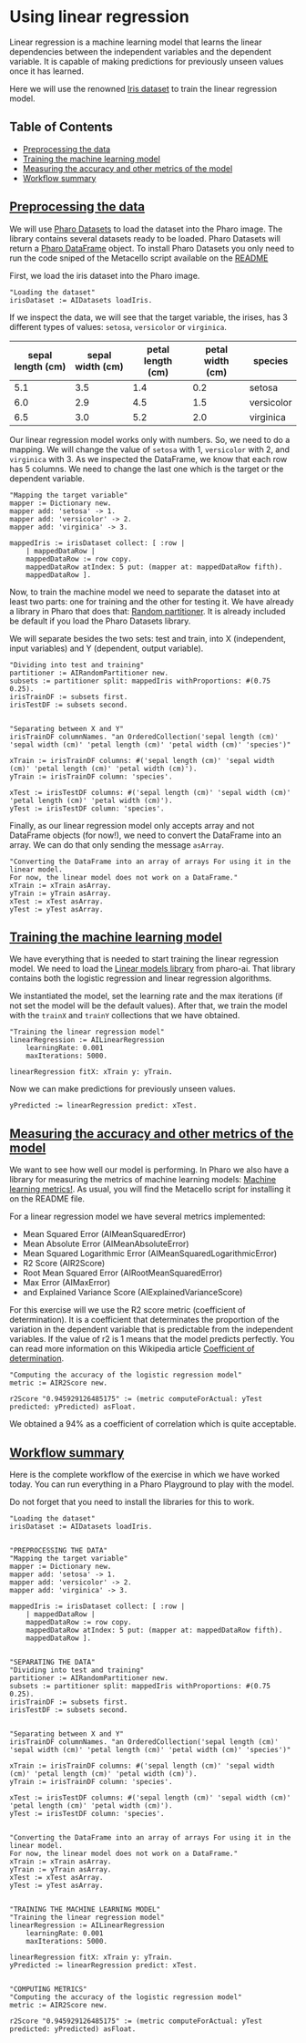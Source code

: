 # Using linear regression

Linear regression is a machine learning model that learns the linear dependencies between the independent variables and the dependent variable. It is capable of making predictions for previously unseen values once it has learned.

Here we will use the renowned [Iris dataset](https://scikit-learn.org/stable/auto_examples/datasets/plot_iris_dataset.html) to train the linear regression model.

## Table of Contents  

- [Preprocessing the data](#Preprocessing-the-data)
- [Training the machine learning model](#Training-the-machine-learning-model)
- [Measuring the accuracy and other metrics of the model](#Measuring-the-accuracy-and-other-metrics-of-the-model)
- [Workflow summary](#Workflow-summary)

## [Preprocessing the data](#Preprocessing-the-data)

We will use [Pharo Datasets](https://github.com/pharo-ai/Datasets) to load the dataset into the Pharo image. The library contains several datasets ready to be loaded. Pharo Datasets will return a [Pharo DataFrame](https://github.com/PolyMathOrg/DataFrame) object. To install Pharo Datasets you only need to run the code sniped of the Metacello script available on the [README](https://github.com/pharo-ai/Datasets)

First, we load the iris dataset into the Pharo image.

```st
"Loading the dataset"
irisDataset := AIDatasets loadIris.
```

If we inspect the data, we will see that the target variable, the irises, has 3 different types of values: `setosa`, `versicolor` or `virginica`.

| sepal length (cm) | sepal width (cm) | petal length (cm) | petal width (cm) | species |
| ----------------- | ---------------- | ----------------- | ---------------- | ------- |
| 5.1               | 3.5              | 1.4               | 0.2              | setosa  |
| 6.0               | 2.9              | 4.5               | 1.5              | versicolor |
| 6.5               | 3.0              | 5.2               | 2.0              | virginica |

Our linear regression model works only with numbers. So, we need to do a mapping. We will change the value of `setosa` with 1, `versicolor` with 2, and `virginica` with 3. As we inspected the DataFrame, we know that each row has 5 columns. We need to change the last one which is the target or the dependent variable.

```st
"Mapping the target variable"
mapper := Dictionary new.
mapper add: 'setosa' -> 1.
mapper add: 'versicolor' -> 2.
mapper add: 'virginica' -> 3.

mappedIris := irisDataset collect: [ :row | 
	| mappedDataRow |
	mappedDataRow := row copy.
	mappedDataRow atIndex: 5 put: (mapper at: mappedDataRow fifth).
	mappedDataRow ].
```

Now, to train the machine model we need to separate the dataset into at least two parts: one for training and the other for testing it. We have already a library in Pharo that does that: [Random partitioner](https://github.com/pharo-ai/random-partitioner). It is already included be default if you load the Pharo Datasets library.

We will separate besides the two sets: test and train, into X (independent, input variables) and Y (dependent, output variable).

```st
"Dividing into test and training"
partitioner := AIRandomPartitioner new.
subsets := partitioner split: mappedIris withProportions: #(0.75 0.25).
irisTrainDF := subsets first.
irisTestDF := subsets second.


"Separating between X and Y"
irisTrainDF columnNames. "an OrderedCollection('sepal length (cm)' 'sepal width (cm)' 'petal length (cm)' 'petal width (cm)' 'species')"

xTrain := irisTrainDF columns: #('sepal length (cm)' 'sepal width (cm)' 'petal length (cm)' 'petal width (cm)').
yTrain := irisTrainDF column: 'species'.

xTest := irisTestDF columns: #('sepal length (cm)' 'sepal width (cm)' 'petal length (cm)' 'petal width (cm)').
yTest := irisTestDF column: 'species'.
```

Finally, as our linear regression model only accepts array and not DataFrame objects (for now!), we need to convert the DataFrame into an array. We can do that only sending the message `asArray`.

```st
"Converting the DataFrame into an array of arrays For using it in the linear model.
For now, the linear model does not work on a DataFrame."
xTrain := xTrain asArray.
yTrain := yTrain asArray.
xTest := xTest asArray.
yTest := yTest asArray.
```

## [Training the machine learning model](#Training-the-machine-learning-model)

We have everything that is needed to start training the linear regression model. We need to load the [Linear models library](https://github.com/pharo-ai/linear-models) from pharo-ai. That library contains both the logistic regression and linear regression algorithms.

We instantiated the model, set the learning rate and the max iterations (if not set the model will be the default values). After that, we train the model with the `trainX` and `trainY` collections that we have obtained.

```st
"Training the linear regression model"
linearRegression := AILinearRegression
	learningRate: 0.001
	maxIterations: 5000.
    
linearRegression fitX: xTrain y: yTrain.
```

Now we can make predictions for previously unseen values.

```st
yPredicted := linearRegression predict: xTest.
```

## [Measuring the accuracy and other metrics of the model](#Measuring-the-accuracy-and-other-metrics-of-the-model)

We want to see how well our model is performing. In Pharo we also have a library for measuring the metrics of machine learning models: [Machine learning metrics!](https://github.com/pharo-ai/metrics). As usual, you will find the Metacello script for installing it on the README file.

For a linear regression model we have several metrics implemented:
- Mean Squared Error (AIMeanSquaredError)
- Mean Absolute Error (AIMeanAbsoluteError)
- Mean Squared Logarithmic Error (AIMeanSquaredLogarithmicError)
- R2 Score (AIR2Score)
- Root Mean Squared Error (AIRootMeanSquaredError)
- Max Error (AIMaxError)
- and Explained Variance Score (AIExplainedVarianceScore)

For this exercise will we use the R2 score metric (coefficient of determination). It is a coefficient that determinates the proportion of the variation in the dependent variable that is predictable from the independent variables. If the value of r2 is 1 means that the model predicts perfectly. You can read more information on this Wikipedia article [Coefficient of determination](https://en.wikipedia.org/wiki/Coefficient_of_determination).

```st
"Computing the accuracy of the logistic regression model"
metric := AIR2Score new.

r2Score "0.945929126485175" := (metric computeForActual: yTest predicted: yPredicted) asFloat.
```

We obtained a 94% as a coefficient of correlation which is quite acceptable.

## [Workflow summary](#Workflow-summary)

Here is the complete workflow of the exercise in which we have worked today. You can run everything in a Pharo Playground to play with the model.

Do not forget that you need to install the libraries for this to work.

```st
"Loading the dataset"
irisDataset := AIDatasets loadIris.


"PREPROCESSING THE DATA"
"Mapping the target variable"
mapper := Dictionary new.
mapper add: 'setosa' -> 1.
mapper add: 'versicolor' -> 2.
mapper add: 'virginica' -> 3.

mappedIris := irisDataset collect: [ :row | 
	| mappedDataRow |
	mappedDataRow := row copy.
	mappedDataRow atIndex: 5 put: (mapper at: mappedDataRow fifth).
	mappedDataRow ].


"SEPARATING THE DATA"
"Dividing into test and training"
partitioner := AIRandomPartitioner new.
subsets := partitioner split: mappedIris withProportions: #(0.75 0.25).
irisTrainDF := subsets first.
irisTestDF := subsets second.


"Separating between X and Y"
irisTrainDF columnNames. "an OrderedCollection('sepal length (cm)' 'sepal width (cm)' 'petal length (cm)' 'petal width (cm)' 'species')"

xTrain := irisTrainDF columns: #('sepal length (cm)' 'sepal width (cm)' 'petal length (cm)' 'petal width (cm)').
yTrain := irisTrainDF column: 'species'.

xTest := irisTestDF columns: #('sepal length (cm)' 'sepal width (cm)' 'petal length (cm)' 'petal width (cm)').
yTest := irisTestDF column: 'species'.


"Converting the DataFrame into an array of arrays For using it in the linear model.
For now, the linear model does not work on a DataFrame."
xTrain := xTrain asArray.
yTrain := yTrain asArray.
xTest := xTest asArray.
yTest := yTest asArray.


"TRAINING THE MACHINE LEARNING MODEL"
"Training the linear regression model"
linearRegression := AILinearRegression
	learningRate: 0.001
	maxIterations: 5000.

linearRegression fitX: xTrain y: yTrain.
yPredicted := linearRegression predict: xTest.


"COMPUTING METRICS"
"Computing the accuracy of the logistic regression model"
metric := AIR2Score new.

r2Score "0.945929126485175" := (metric computeForActual: yTest predicted: yPredicted) asFloat.
```